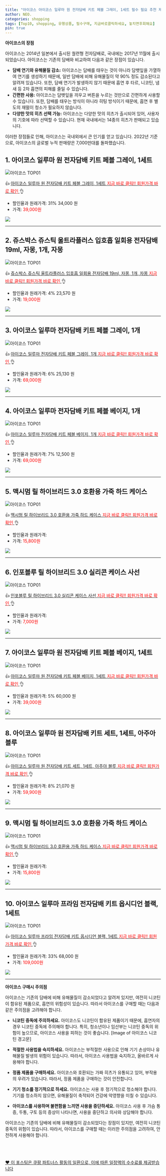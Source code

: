```yaml
---
title: "아이코스 아이코스 일루마 원 전자담배 키트 페블 그레이, 1세트 필수 필요 추천 제품 비교 최저 가격 비교 장점 구매가이드"
author: NEO.
categories: shopping
tags: [Top10, shopping, 유행상품, 필수구매, 지금바로클릭하세요, 놓치면후회해요]
pin: true
---
```

**아이코스의 장점**

아이코스는 2014년 일본에서 출시된 궐련형 전자담배로, 국내에는 2017년 11월에 출시되었습니다. 아이코스는 기존의 담배와 비교하여 다음과 같은 장점이 있습니다.

* **담배 연기와 유해물질 감소:** 아이코스는 담배를 태우는 것이 아니라 담뱃잎을 가열하여 연기를 생성하기 때문에, 일반 담배에 비해 유해물질이 약 90% 정도 감소된다고 알려져 있습니다. 또한, 담배 연기가 발생하지 않기 때문에 흡연 후 타르, 니코틴, 냄새 등 2차 흡연의 피해를 줄일 수 있습니다.
* **간편한 사용:** 아이코스는 담뱃잎을 끼우고 버튼을 누르는 것만으로 간편하게 사용할 수 있습니다. 또한, 담배를 태우는 방식이 아니라 히팅 방식이기 때문에, 흡연 후 별도의 재떨이 청소가 필요하지 않습니다.
* **다양한 맛의 히츠 선택 가능:** 아이코스는 다양한 맛의 히츠가 출시되어 있어, 사용자의 기호에 따라 선택할 수 있습니다. 현재 국내에서는 14종의 히츠가 판매되고 있습니다.

이러한 장점들로 인해, 아이코스는 국내외에서 큰 인기를 얻고 있습니다. 2022년 기준으로, 아이코스의 글로벌 누적 판매량은 7,000만대를 돌파했습니다.

   

## 1. 아이코스 일루마 원 전자담배 키트 페블 그레이, 1세트

![아이코스 TOP01](https:https://img1a.coupangcdn.com/image/coupang/list/adultProduct_plp.png)


👍 [아이코스 일루마 원 전자담배 키트 페블 그레이, 1세트 <font color=red> 지금 바로 클릭!! 회원가격 바로 확인 </font> ](https://link.coupang.com/re/AFFSDP?lptag=AF3617701&subid=GithubCoopas&pageKey=7144060068&traceid=V0-153&itemId=17946105167&vendorItemId=85103912690) 👌 


- 할인율과 원래가격: 31%  34,000   원
- 가격: <span style='color:red'>39,000원</span>

[![](/discount_price.png)](https://link.coupang.com/re/AFFSDP?lptag=AF3617701&subid=GithubCoopas&pageKey=7144060068&traceid=V0-153&itemId=17946105167&vendorItemId=85103912690)

---


   

## 2. 쥬스박스 쥬스틱 울트라플러스 입호흡 일회용 전자담배 19ml, 자몽, 1개, 자몽

![아이코스 TOP01](https:https://img1a.coupangcdn.com/image/coupang/list/adultProduct_plp.png)


👍 [쥬스박스 쥬스틱 울트라플러스 입호흡 일회용 전자담배 19ml, 자몽, 1개, 자몽 <font color=red> 지금 바로 클릭!! 회원가격 바로 확인 </font> ](https://link.coupang.com/re/AFFSDP?lptag=AF3617701&subid=GithubCoopas&pageKey=7678025354&traceid=V0-153&itemId=20500404411&vendorItemId=87579163147) 👌 


- 할인율과 원래가격: 4%  23,570   원
- 가격: <span style='color:red'>19,000원</span>

[![](/discount_price.png)](https://link.coupang.com/re/AFFSDP?lptag=AF3617701&subid=GithubCoopas&pageKey=7678025354&traceid=V0-153&itemId=20500404411&vendorItemId=87579163147)

---


   

## 3. 아이코스 일루마 전자담배 키트 페블 그레이, 1개

![아이코스 TOP01](https:https://img1a.coupangcdn.com/image/coupang/list/adultProduct_plp.png)


👍 [아이코스 일루마 전자담배 키트 페블 그레이, 1개 <font color=red> 지금 바로 클릭!! 회원가격 바로 확인 </font> ](https://link.coupang.com/re/AFFSDP?lptag=AF3617701&subid=GithubCoopas&pageKey=7144060460&traceid=V0-153&itemId=17946106662&vendorItemId=85103914013) 👌 


- 할인율과 원래가격: 6%  25,130   원
- 가격: <span style='color:red'>69,000원</span>

[![](/discount_price.png)](https://link.coupang.com/re/AFFSDP?lptag=AF3617701&subid=GithubCoopas&pageKey=7144060460&traceid=V0-153&itemId=17946106662&vendorItemId=85103914013)

---


   

## 4. 아이코스 일루마 전자담배 키트 페블 베이지, 1개

![아이코스 TOP01](https:https://img1a.coupangcdn.com/image/coupang/list/adultProduct_plp.png)


👍 [아이코스 일루마 전자담배 키트 페블 베이지, 1개 <font color=red> 지금 바로 클릭!! 회원가격 바로 확인 </font> ](https://link.coupang.com/re/AFFSDP?lptag=AF3617701&subid=GithubCoopas&pageKey=7144060460&traceid=V0-153&itemId=17946105961&vendorItemId=85103913333) 👌 


- 할인율과 원래가격: 7%  12,500   원
- 가격: <span style='color:red'>69,000원</span>

[![](/discount_price.png)](https://link.coupang.com/re/AFFSDP?lptag=AF3617701&subid=GithubCoopas&pageKey=7144060460&traceid=V0-153&itemId=17946105961&vendorItemId=85103913333)

---


   

## 5. 맥시멈 릴 하이브리드 3.0 호환용 가죽 하드 케이스

![아이코스 TOP01](https://thumbnail9.coupangcdn.com/thumbnails/remote/490x490ex/image/vendor_inventory/3e15/f87b1b5a595daf317886d1ae1fbec60c1f042ebe577212c6d9764b313970.png)


👍 [맥시멈 릴 하이브리드 3.0 호환용 가죽 하드 케이스 <font color=red> 지금 바로 클릭!! 회원가격 바로 확인 </font> ](https://link.coupang.com/re/AFFSDP?lptag=AF3617701&subid=GithubCoopas&pageKey=7698312141&traceid=V0-153&itemId=20623143863&vendorItemId=87679253898) 👌 


- 할인율과 원래가격: 
- 가격: <span style='color:red'>15,800원</span>

[![](/discount_price.png)](https://link.coupang.com/re/AFFSDP?lptag=AF3617701&subid=GithubCoopas&pageKey=7698312141&traceid=V0-153&itemId=20623143863&vendorItemId=87679253898)

---


   

## 6. 인포블루 릴 하이브리드 3.0 실리콘 케이스 사선

![아이코스 TOP01](https://thumbnail7.coupangcdn.com/thumbnails/remote/490x490ex/image/vendor_inventory/be4c/331ce003157331824a964b3a850827690abf2bf48391028c8a67dfbf04f6.png)


👍 [인포블루 릴 하이브리드 3.0 실리콘 케이스 사선 <font color=red> 지금 바로 클릭!! 회원가격 바로 확인 </font> ](https://link.coupang.com/re/AFFSDP?lptag=AF3617701&subid=GithubCoopas&pageKey=7690316849&traceid=V0-153&itemId=20563589083&vendorItemId=87649147943) 👌 


- 할인율과 원래가격: 
- 가격: <span style='color:red'>7,000원</span>

[![](/discount_price.png)](https://link.coupang.com/re/AFFSDP?lptag=AF3617701&subid=GithubCoopas&pageKey=7690316849&traceid=V0-153&itemId=20563589083&vendorItemId=87649147943)

---


   

## 7. 아이코스 일루마 원 전자담배 키트 페블 베이지, 1세트

![아이코스 TOP01](https:https://img1a.coupangcdn.com/image/coupang/list/adultProduct_plp.png)


👍 [아이코스 일루마 원 전자담배 키트 페블 베이지, 1세트 <font color=red> 지금 바로 클릭!! 회원가격 바로 확인 </font> ](https://link.coupang.com/re/AFFSDP?lptag=AF3617701&subid=GithubCoopas&pageKey=7144060068&traceid=V0-153&itemId=17946105164&vendorItemId=85103912688) 👌 


- 할인율과 원래가격: 5%  60,000   원
- 가격: <span style='color:red'>39,000원</span>

[![](/discount_price.png)](https://link.coupang.com/re/AFFSDP?lptag=AF3617701&subid=GithubCoopas&pageKey=7144060068&traceid=V0-153&itemId=17946105164&vendorItemId=85103912688)

---


   

## 8. 아이코스 일루마 원 전자담배 키트 세트, 1세트, 아주아 블루

![아이코스 TOP01](https:https://img1a.coupangcdn.com/image/coupang/list/adultProduct_plp.png)


👍 [아이코스 일루마 원 전자담배 키트 세트, 1세트, 아주아 블루 <font color=red> 지금 바로 클릭!! 회원가격 바로 확인 </font> ](https://link.coupang.com/re/AFFSDP?lptag=AF3617701&subid=GithubCoopas&pageKey=7144060068&traceid=V0-153&itemId=19162901489&vendorItemId=87886504023) 👌 


- 할인율과 원래가격: 8%  21,070   원
- 가격: <span style='color:red'>59,900원</span>

[![](/discount_price.png)](https://link.coupang.com/re/AFFSDP?lptag=AF3617701&subid=GithubCoopas&pageKey=7144060068&traceid=V0-153&itemId=19162901489&vendorItemId=87886504023)

---


   

## 9. 맥시멈 릴 하이브리드 3.0 호환용 가죽 하드 케이스

![아이코스 TOP01](https://thumbnail6.coupangcdn.com/thumbnails/remote/490x490ex/image/vendor_inventory/62a7/ff096b7523c4c768460a3f4814c2fd196eeb930495b9a56467218e3e3ca8.png)


👍 [맥시멈 릴 하이브리드 3.0 호환용 가죽 하드 케이스 <font color=red> 지금 바로 클릭!! 회원가격 바로 확인 </font> ](https://link.coupang.com/re/AFFSDP?lptag=AF3617701&subid=GithubCoopas&pageKey=7698312141&traceid=V0-153&itemId=20623143865&vendorItemId=87679253908) 👌 


- 할인율과 원래가격: 
- 가격: <span style='color:red'>15,800원</span>

[![](/discount_price.png)](https://link.coupang.com/re/AFFSDP?lptag=AF3617701&subid=GithubCoopas&pageKey=7698312141&traceid=V0-153&itemId=20623143865&vendorItemId=87679253908)

---


   

## 10. 아이코스 일루마 프라임 전자담배 키트 옵시디언 블랙, 1세트

![아이코스 TOP01](https:https://img1a.coupangcdn.com/image/coupang/list/adultProduct_plp.png)


👍 [아이코스 일루마 프라임 전자담배 키트 옵시디언 블랙, 1세트 <font color=red> 지금 바로 클릭!! 회원가격 바로 확인 </font> ](https://link.coupang.com/re/AFFSDP?lptag=AF3617701&subid=GithubCoopas&pageKey=7144063385&traceid=V0-153&itemId=17946117319&vendorItemId=85103924445) 👌 


- 할인율과 원래가격: 33%  68,000   원
- 가격: <span style='color:red'>109,000원</span>

[![](/discount_price.png)](https://link.coupang.com/re/AFFSDP?lptag=AF3617701&subid=GithubCoopas&pageKey=7144063385&traceid=V0-153&itemId=17946117319&vendorItemId=85103924445)

---
**아이코스 구매시 주의점**

아이코스는 기존의 담배에 비해 유해물질이 감소되었다고 알려져 있지만, 여전히 니코틴이 함유된 제품으로, 흡연의 위험성이 있습니다. 따라서 아이코스를 구매할 때는 다음과 같은 주의점을 고려해야 합니다.

* **니코틴 중독에 주의하세요.** 아이코스도 니코틴이 함유된 제품이기 때문에, 흡연자의 경우 니코틴 중독에 주의해야 합니다. 특히, 청소년이나 임산부는 니코틴 중독의 위험이 높으므로, 아이코스 사용을 피하는 것이 좋습니다.
[Image of 아이코스 니코틴 경고문]

* **적절한 사용법을 숙지하세요.** 아이코스는 부적절한 사용으로 인해 기기 손상이나 유해물질 발생의 위험이 있습니다. 따라서, 아이코스 사용법을 숙지하고, 올바르게 사용해야 합니다.

* **정품 제품을 구매하세요.** 아이코스와 호환되는 가짜 히츠가 유통되고 있어, 부작용의 우려가 있습니다. 따라서, 정품 제품을 구매하는 것이 안전합니다.


* **기기 청소를 정기적으로 하세요.** 아이코스는 사용 후 정기적으로 청소해야 합니다. 기기를 청소하지 않으면, 유해물질이 축적되어 건강에 악영향을 미칠 수 있습니다.

* **아이코스를 사용하며 불편함을 느끼면 사용을 중단하세요.** 아이코스 사용 후 가슴 통증, 두통, 구토 등의 증상이 나타나면, 사용을 중단하고 의사와 상담해야 합니다.

아이코스는 기존의 담배에 비해 유해물질이 감소되었다는 장점이 있지만, 여전히 니코틴 중독의 위험이 있습니다. 따라서, 아이코스를 구매할 때는 이러한 주의점을 고려하여, 안전하게 사용해야 합니다.<br><br><br><br><br> [ ❤  이 포스팅은 쿠팡 파트너스 활동의 일환으로, 이에 따른 일정액의 수수료를 제공받습니다](https://link.coupang.com/a/bcEFyh)
